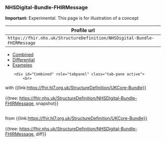 ### NHSDigital-Bundle-FHIRMessage

<div markdown="span" class="alert alert-warning" role="alert"><i class="fa fa-warning"></i><b> Important:</b> Experimental. This page is for illustration of a concept</div>

| Profile url |
|--
| `https://fhir.nhs.uk/StructureDefinition/NHSDigital-Bundle-FHIRMessage` | 

<div class="nhsd-!t-margin-bottom-6">
    <ul class="nav nav-tabs" role="tablist">
        <li role="presentation"  class="active">
            <a href="#Combined" role="tab" data-toggle="tab">Combined</a>
        </li>
        <li role="presentation">
            <a href="#Differential" role="tab" data-toggle="tab">Differential</a>
        </li>
        <li role="presentation">
            <a href="#Examples" role="tab" data-toggle="tab">Examples</a>
        </li>
    </ul>
    <div class="tab-content snippet">
       
        <div id="Combined" role="tabpanel" class="tab-pane active">
            <br>
  with {{link:https://fhir.hl7.org.uk/StructureDefinition/UKCore-Bundle}} <br><br>
  {{tree: https://fhir.nhs.uk/StructureDefinition/NHSDigital-Bundle-FHIRMessage, snapshot}}
        </div>
         <div id="Differential" role="tabpanel" class="tab-pane">
            <br>
 from {{link:https://fhir.hl7.org.uk/StructureDefinition/UKCore-Bundle}} <br><br>
  {{tree: https://fhir.nhs.uk/StructureDefinition/NHSDigital-Bundle-FHIRMessage, diff}}
        </div>
<div id="Examples"  class="tab-pane">


</div>
</div>